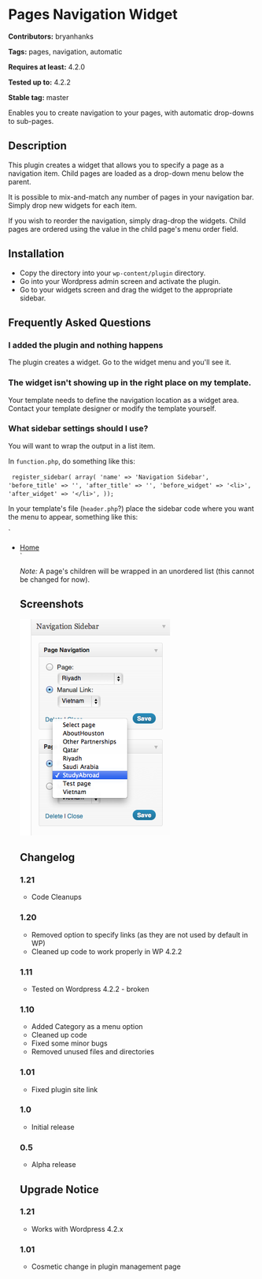 # Pages Navigation Widget
**Contributors:** bryanhanks

**Tags:** pages, navigation, automatic

**Requires at least:** 4.2.0

**Tested up to:** 4.2.2

**Stable tag:** master

Enables you to create navigation to your pages, with automatic drop-downs to sub-pages.

## Description

This plugin creates a widget that allows you to specify a page as a navigation item. Child pages are loaded as a drop-down menu below the parent.

It is possible to mix-and-match any number of pages in your navigation bar. Simply drop new widgets for each item.

If you wish to reorder the navigation, simply drag-drop the widgets. Child pages are ordered using the value in the child page's menu order field.

## Installation
* Copy the directory into your `wp-content/plugin` directory.
* Go into your Wordpress admin screen and activate the plugin.
* Go to your widgets screen and drag the widget to the appropriate sidebar.

## Frequently Asked Questions

### I added the plugin and nothing happens

The plugin creates a widget. Go to the widget menu and you'll see it.

### The widget isn't showing up in the right place on my template.

Your template needs to define the navigation location as a widget area.
Contact your template designer or modify the template yourself.

### What sidebar settings should I use?

You will want to wrap the output in a list item.

In `function.php`, do something like this:

`  register_sidebar( array(
          'name' => 'Navigation Sidebar',
          'before_title' => '',
          'after_title' => '',
          'before_widget' => '<li>',
          'after_widget' => '</li>',
  ));
`

In your template's file (`header.php`?) place the sidebar code where you want the menu to appear, something like this:

`<div id="navbar">
  <div id="navbarleft">
    <ul id="nav">
      <li><a href="/">Home</a></li>
<?php
if (
 !function_exists('dynamic_sidebar') ||
 !dynamic_sidebar("Navigation Sidebar")
) {}
?>
`

*Note:* A page's children will be wrapped in an unordered list (this cannot be changed for now).

## Screenshots

![Widget configuration page](screenshot-1.png?raw=true)

## Changelog

### 1.21
* Code Cleanups

### 1.20
* Removed option to specify links (as they are not used by default in WP)
* Cleaned up code to work properly in WP 4.2.2

### 1.11
* Tested on Wordpress 4.2.2 - broken

### 1.10
* Added Category as a menu option
* Cleaned up code
* Fixed some minor bugs
* Removed unused files and directories

### 1.01
* Fixed plugin site link

### 1.0
* Initial release

### 0.5
* Alpha release

## Upgrade Notice

### 1.21
* Works with Wordpress 4.2.x

### 1.01
* Cosmetic change in plugin management page

